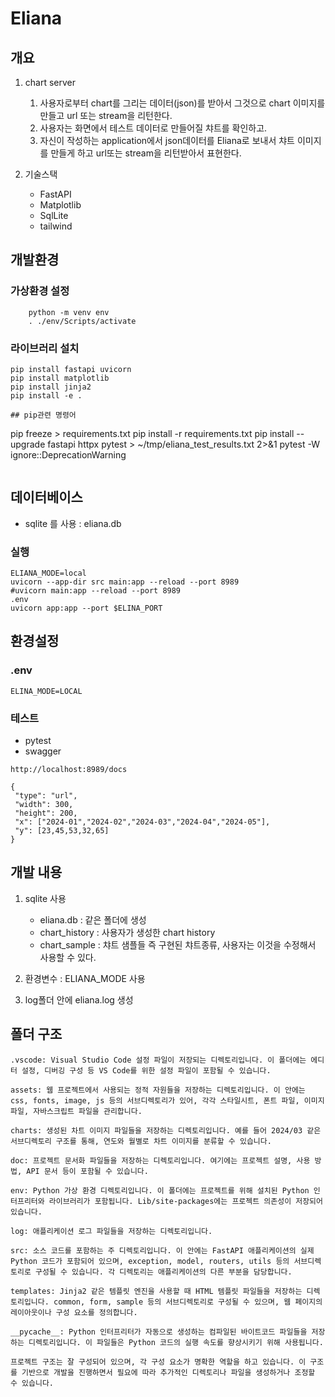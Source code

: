 # Eliana

## 개요

1. chart server
   1. 사용자로부터 chart를 그리는 데이터(json)를 받아서 그것으로 chart 이미지를 만들고 url 또는 stream을 리턴한다.
   2. 사용자는 화면에서 테스트 데이터로 만들어질 챠트를 확인하고.
   3. 자신이 작성하는 application에서 json데이터를 Eliana로 보내서 챠트 이미지를 만들게 하고 url또는 stream을 리턴받아서 표현한다.
   
2. 기술스택
   * FastAPI
   * Matplotlib
   * SqlLite
   * tailwind
  

## 개발환경

### 가상환경 설정
```
    python -m venv env
    . ./env/Scripts/activate
```

### 라이브러리 설치

```
pip install fastapi uvicorn
pip install matplotlib
pip install jinja2
pip install -e .

## pip관련 명령어
```
pip freeze > requirements.txt
pip install -r requirements.txt
pip install --upgrade fastapi httpx
pytest > ~/tmp/eliana_test_results.txt 2>&1
pytest -W ignore::DeprecationWarning
```

```
## 데이터베이스

* sqlite 를 사용 : eliana.db 

### 실행

```
ELIANA_MODE=local
uvicorn --app-dir src main:app --reload --port 8989
#uvicorn main:app --reload --port 8989
.env
uvicorn app:app --port $ELINA_PORT
```

## 환경설정

### .env
```
ELINA_MODE=LOCAL
```


 ### 테스트
 * pytest
 * swagger 
 ```
 http://localhost:8989/docs

{
  "type": "url",
  "width": 300,
  "height": 200,
  "x": ["2024-01","2024-02","2024-03","2024-04","2024-05"],
  "y": [23,45,53,32,65]
}
```

## 개발 내용

1. sqlite 사용
   - eliana.db : 같은 폴더에 생성
   - chart_history : 사용자가 생성한 chart history
   - chart_sample  : 챠트 샘플들 즉 구현된 챠트종류, 사용자는 이것을 수정해서 사용할 수 있다.
   
2. 환경변수 : ELIANA_MODE 사용
3. log폴더 안에 eliana.log 생성



## 폴더 구조
```
.vscode: Visual Studio Code 설정 파일이 저장되는 디렉토리입니다. 이 폴더에는 에디터 설정, 디버깅 구성 등 VS Code를 위한 설정 파일이 포함될 수 있습니다.

assets: 웹 프로젝트에서 사용되는 정적 자원들을 저장하는 디렉토리입니다. 이 안에는 css, fonts, image, js 등의 서브디렉토리가 있어, 각각 스타일시트, 폰트 파일, 이미지 파일, 자바스크립트 파일을 관리합니다.

charts: 생성된 차트 이미지 파일들을 저장하는 디렉토리입니다. 예를 들어 2024/03 같은 서브디렉토리 구조를 통해, 연도와 월별로 차트 이미지를 분류할 수 있습니다.

doc: 프로젝트 문서화 파일들을 저장하는 디렉토리입니다. 여기에는 프로젝트 설명, 사용 방법, API 문서 등이 포함될 수 있습니다.

env: Python 가상 환경 디렉토리입니다. 이 폴더에는 프로젝트를 위해 설치된 Python 인터프리터와 라이브러리가 포함됩니다. Lib/site-packages에는 프로젝트 의존성이 저장되어 있습니다.

log: 애플리케이션 로그 파일들을 저장하는 디렉토리입니다.

src: 소스 코드를 포함하는 주 디렉토리입니다. 이 안에는 FastAPI 애플리케이션의 실제 Python 코드가 포함되어 있으며, exception, model, routers, utils 등의 서브디렉토리로 구성될 수 있습니다. 각 디렉토리는 애플리케이션의 다른 부분을 담당합니다.

templates: Jinja2 같은 템플릿 엔진을 사용할 때 HTML 템플릿 파일들을 저장하는 디렉토리입니다. common, form, sample 등의 서브디렉토리로 구성될 수 있으며, 웹 페이지의 레이아웃이나 구성 요소를 정의합니다.

__pycache__: Python 인터프리터가 자동으로 생성하는 컴파일된 바이트코드 파일들을 저장하는 디렉토리입니다. 이 파일들은 Python 코드의 실행 속도를 향상시키기 위해 사용됩니다.

프로젝트 구조는 잘 구성되어 있으며, 각 구성 요소가 명확한 역할을 하고 있습니다. 이 구조를 기반으로 개발을 진행하면서 필요에 따라 추가적인 디렉토리나 파일을 생성하거나 조정할 수 있습니다.
```

